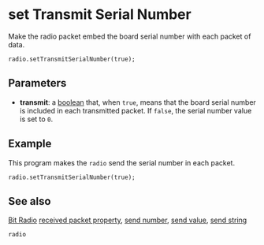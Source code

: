 # set Transmit Serial Number

Make the radio packet embed the board serial number with each packet of data.

```sig
radio.setTransmitSerialNumber(true);
```

## Parameters

* **transmit**: a [boolean](/types/boolean) that, when ``true``, means that the board serial number is included in each transmitted packet. If ``false``, the serial number value is set to `0`.

## Example

This program makes the ``radio`` send the serial number in each packet.

```blocks
radio.setTransmitSerialNumber(true);
```

## See also

[Bit Radio](/reference/radio)
[received packet property](/reference/radio/received-packet),
[send number](/reference/radio/send-number),
[send value](/reference/radio/send-value),
[send string](/reference/radio/send-string)

```package
radio
```